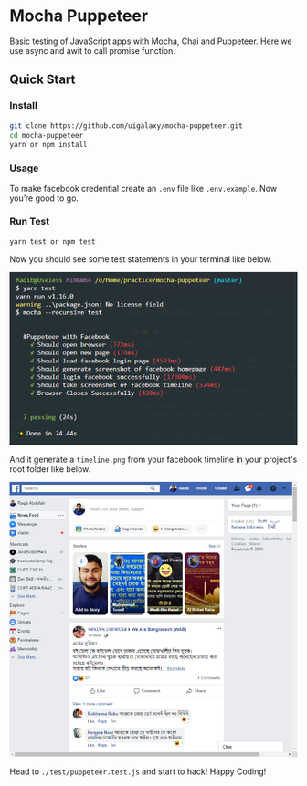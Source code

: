 
# Mocha Puppeteer

Basic testing of JavaScript apps with Mocha, Chai and Puppeteer. Here we use async and awit to call promise function.

## Quick Start

### Install
```sh
git clone https://github.com/uigalaxy/mocha-puppeteer.git
cd mocha-puppeteer
yarn or npm install
```

### Usage

To make facebook credential create an `.env` file like `.env.example`. Now you’re good to go.


### Run Test

```sh
yarn test or npm test
```
Now you should see some test statements in your terminal like below. 

<p align='center'>
<img src='./screenshot.png' width='600' alt='npm start'>
</p>

And it generate a `timeline.png` from your facebook timeline in your project's root folder like below.

<p align='center'>
<img src='./timeline.png' width='600' alt='npm start'>
</p>

Head to `./test/puppeteer.test.js` and start to hack! Happy Coding!

